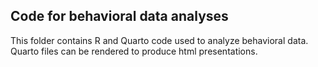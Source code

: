 ## Code for behavioral data analyses

This folder contains R and Quarto code used to analyze behavioral data. Quarto files can be rendered to produce html presentations. 